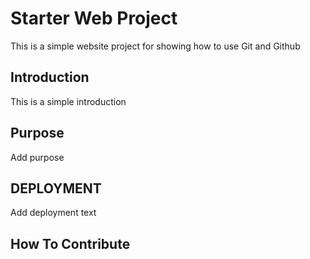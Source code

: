 # Starter Web Project

This is a simple website project for showing how to use Git and Github
## Introduction

This is a simple introduction

## Purpose
Add purpose

## DEPLOYMENT
Add deployment text

## How To Contribute